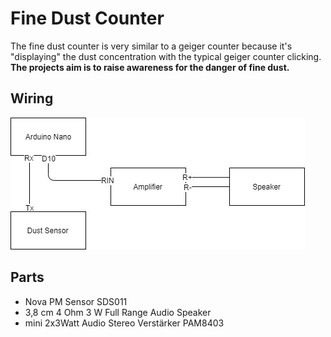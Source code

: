 # Fine Dust Counter

The fine dust counter is very similar to a geiger counter because it's "displaying" the dust concentration with the typical geiger counter clicking. 
**The projects aim is to raise awareness for the danger of fine dust.**

## Wiring
![alt text](media/wiring.jpg)

## Parts

-  Nova PM Sensor SDS011
- 3,8 cm 4 Ohm 3 W Full Range Audio Speaker
- mini 2x3Watt Audio Stereo Verstärker PAM8403 

